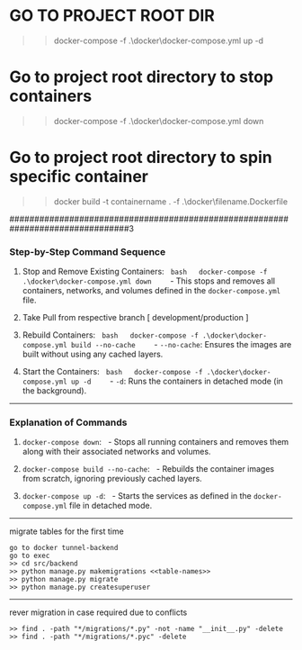 # GO TO PROJECT ROOT DIR
>> docker-compose -f .\docker\docker-compose.yml up -d

# Go to project root directory to stop containers
>> docker-compose -f .\docker\docker-compose.yml down

# Go to project root directory to spin specific container
>> docker build -t containername . -f .\docker\filename.Dockerfile


################################################################################3



### Step-by-Step Command Sequence



1. Stop and Remove Existing Containers:
   ```bash
   docker-compose -f .\docker\docker-compose.yml down
   ```
   - This stops and removes all containers, networks, and volumes defined in the `docker-compose.yml` file.



2. Take Pull from respective branch [ development/production ]



3. Rebuild Containers:
   ```bash
   docker-compose -f .\docker\docker-compose.yml build --no-cache
   ```
   - `--no-cache`: Ensures the images are built without using any cached layers.



4. Start the Containers:
   ```bash
   docker-compose -f .\docker\docker-compose.yml up -d
   ```
   - `-d`: Runs the containers in detached mode (in the background).



---



### Explanation of Commands
1. `docker-compose down`:
   - Stops all running containers and removes them along with their associated networks and volumes.



2. `docker-compose build --no-cache`:
   - Rebuilds the container images from scratch, ignoring previously cached layers.



3. `docker-compose up -d`:
   - Starts the services as defined in the `docker-compose.yml` file in detached mode.



---
migrate tables for the first time

    go to docker tunnel-backend
    go to exec 
    >> cd src/backend
    >> python manage.py makemigrations <<table-names>>
    >> python manage.py migrate
    >> python manage.py createsuperuser

---
rever migration in case required due to conflicts

    >> find . -path "*/migrations/*.py" -not -name "__init__.py" -delete
    >> find . -path "*/migrations/*.pyc" -delete